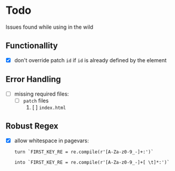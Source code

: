 Todo
====

Issues found while using in the wild

Functionallity
--------------

- [x] don't override patch `id` if `id` is already defined by the element

Error Handling
--------------

- [ ] missing required files:
    - [ ] `patch` files
        1. [ ] `index.html`

Robust Regex
------------

- [x] allow whitespace in pagevars:

      turn `FIRST_KEY_RE = re.compile(r'[A-Za-z0-9_-]+:')`
      
      into `FIRST_KEY_RE = re.compile(r'[A-Za-z0-9_-]+[ \t]*:')`

      